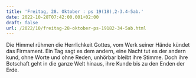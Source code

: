 ```yaml
---
title: 'Freitag, 28. Oktober : ps 19(18),2-3.4-5ab.'
date: 2022-10-28T07:42:00.001+02:00
draft: false
url: /2022/10/freitag-28-oktober-ps-19182-34-5ab.html
---
```


Die Himmel rühmen die Herrlichkeit Gottes, vom Werk seiner Hände kündet das Firmament. Ein Tag sagt es dem andern, eine Nacht tut es der andern kund, ohne Worte und ohne Reden, unhörbar bleibt ihre Stimme. Doch ihre Botschaft geht in die ganze Welt hinaus, ihre Kunde bis zu den Enden der Erde.